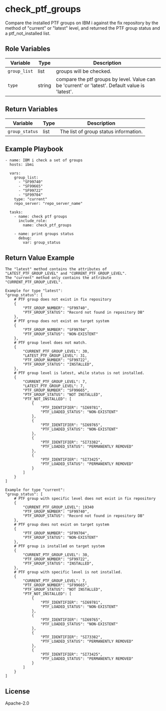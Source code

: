 check_ptf_groups
=========

Compare the installed PTF groups on IBM i against the fix repository by the method of "current" or "latest" level, and returned the PTF group status and a ptf_not_installed list.

Role Variables
--------------

| Variable              | Type          | Description                                               |
|-----------------------|---------------|-----------------------------------------------------------|
| `group_list`          | list          | groups will be checked.                                   |
| `type`                | string        | compare the ptf groups by level. Value can be 'current' or 'latest'. Default value is 'latest'.|

Return Variables
--------------

| Variable              | Type          | Description                                               |
|-----------------------|---------------|-----------------------------------------------------------|
| `group_status`        | list          | The list of group status information.                     |

Example Playbook
----------------
```
- name: IBM i check a set of groups
  hosts: ibmi

  vars:
    group_list:
      - "SF99740"
      - "SF99665"
      - "SF99722"
      - "SF99704"
    type: "current"
    repo_server: "repo_server_name"

  tasks:
    - name: check ptf groups
      include_role:
        name: check_ptf_groups

    - name: print groups status
      debug:
        var: group_status

```

Return Value Example
----------------
```
The "latest" method contains the attributes of "LATEST_PTF_GROUP_LEVEL" and "CURRENT_PTF_GROUP_LEVEL".
The "current" method only contains the attribute "CURRENT_PTF_GROUP_LEVEL".

Example for type "latest":
"group_status": [
    # PTF group does not exist in fix repository
    {
        "PTF_GROUP_NUMBER": "SF99740",
        "PTF_GROUP_STATUS": "Record not found in repository DB"
    },
    # PTF group does not exist on target system
    {
        "PTF_GROUP_NUMBER": "SF99704",
        "PTF_GROUP_STATUS": "NON-EXISTENT"
    },
    # PTF group level does not match.
    {
        "CURRENT_PTF_GROUP_LEVEL": 30,
        "LATEST_PTF_GROUP_LEVEL": 31,
        "PTF_GROUP_NUMBER": "SF99722",
        "PTF_GROUP_STATUS": "INSTALLED",
    },
    # PTF group level is latest, while status is not installed.
    {
        "CURRENT_PTF_GROUP_LEVEL": 7,
        "LATEST_PTF_GROUP_LEVEL": 7,
        "PTF_GROUP_NUMBER": "SF99665",
        "PTF_GROUP_STATUS": "NOT INSTALLED",
        "PTF_NOT_INSTALLED": [
            {
                "PTF_IDENTIFIER": "SI69781",
                "PTF_LOADED_STATUS": "NON-EXISTENT"
            },
            {
                "PTF_IDENTIFIER": "SI69765",
                "PTF_LOADED_STATUS": "NON-EXISTENT"
            },
            {
                "PTF_IDENTIFIER": "SI73382",
                "PTF_LOADED_STATUS": "PERMANENTLY REMOVED"
            },
            {
                "PTF_IDENTIFIER": "SI73425",
                "PTF_LOADED_STATUS": "PERMANENTLY REMOVED"
            }
        ]
    }
]

Example for type "current":
"group_status": [
    # PTF group with specific level does not exist in fix repository
    {
        "CURRENT_PTF_GROUP_LEVEL": 19340
        "PTF_GROUP_NUMBER": "SF99740",
        "PTF_GROUP_STATUS": "Record not found in repository DB"
    },
    # PTF group does not exist on target system
    {
        "PTF_GROUP_NUMBER": "SF99704",
        "PTF_GROUP_STATUS": "NON-EXISTENT"
    },
    # PTF group is installed on target system
    {
        "CURRENT_PTF_GROUP_LEVEL": 30,
        "PTF_GROUP_NUMBER": "SF99722",
        "PTF_GROUP_STATUS": "INSTALLED",
    },
    # PTF group with specific level is not installed.
    {
        "CURRENT_PTF_GROUP_LEVEL": 7,
        "PTF_GROUP_NUMBER": "SF99665",
        "PTF_GROUP_STATUS": "NOT INSTALLED",
        "PTF_NOT_INSTALLED": [
            {
                "PTF_IDENTIFIER": "SI69781",
                "PTF_LOADED_STATUS": "NON-EXISTENT"
            },
            {
                "PTF_IDENTIFIER": "SI69765",
                "PTF_LOADED_STATUS": "NON-EXISTENT"
            },
            {
                "PTF_IDENTIFIER": "SI73382",
                "PTF_LOADED_STATUS": "PERMANENTLY REMOVED"
            },
            {
                "PTF_IDENTIFIER": "SI73425",
                "PTF_LOADED_STATUS": "PERMANENTLY REMOVED"
            }
        ]
    }
]
```

License
-------

Apache-2.0

